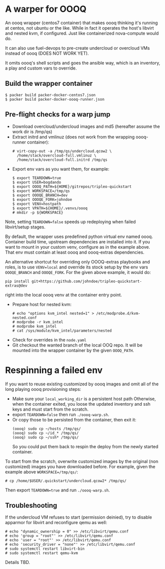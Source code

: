 # A warper for OOOQ

An oooq wrapper (centos7 container) that makes oooq
thinking it's running at centos, not ubuntu or the like.
While in fact it operates the host's libvirt and nested
kvm, if configured. Just like containerized nova-compute
would do.

It can also use fuel-devops to pre-create undercloud or
overcloud VMs instead of oooq (DOES NOT WORK YET).

It omits oooq's shell scripts and goes the ansible way,
which is an inventory, a play and custom vars to override.

## Build the wrapper container
```
$ packer build packer-docker-centos7.json
$ packer build packer-docker-oooq-runner.json
```

## Pre-flight checks for a warp jump

* Download overcloud/undercloud images and md5 (hereafter
  assume the work dir is /tmp/qs)
* Extract initrd and vmlinuz (does not work from the
  wrapping oooq-runner container):
  ```
  # virt-copy-out -a /tmp/qs/undercloud.qcow2 \
    /home/stack/overcloud-full.vmlinuz \
    /home/stack/overcloud-full.initrd /tmp/qs
  ```
* Export env vars as you want them, for example:
  ```
  $ export TEARDOWN=true
  $ export USER=bogdando
  $ export OOOQ_PATH=${HOME}/gitrepos/tripleo-quickstart
  $ export WORKSPACE=/tmp/qs
  $ export OOOQE_BRANCH=dev
  $ export OOOQE_FORK=johndoe
  $ export VENV=hostpath
  $ export VPATH=${HOME}/.venvs/oooq
  # mkdir -p ${WORKSPACE}
  ```
Note, setting ``TEARDOWN=false`` speeds up redeploying
when failed libvirt/setup stages.

By default, the wrapper uses predefined python virtual env named oooq.
Container build time, upstream dependencies are installed into it.
If you want to mount in your custom venv, configure as in the example
above. That env must contain at least oooq and oooq-extras dependencies.

An alternative shortcut for overriding only OOOQ-extras playbooks and roles,
is to use ``VENV=local`` and override its stock setup by the env vars
``OOOQE_BRANCH`` and ``OOOQE_FORK``. For the given above example, it would do:
  ```
  pip install git+https://github.com/johndoe/tripleo-quickstart-extras@dev
  ```
  right into the local oooq venv at the container entry point.

* Prepare host for nested kvm:
  ```
  # echo "options kvm_intel nested=1" > /etc/modprobe.d/kvm-nested.conf
  # modprobe -r kvm_intel
  # modprobe kvm_intel
  # cat /sys/module/kvm_intel/parameters/nested
  ```
* Check for overrides in the ``node.yaml``
* Git checkout the wanted branch of the local OOQ repo. It will be mounted
  into the wrapper container by the given ``OOOQ_PATH``.

# Respinning a failed env

If you want to reuse existing customized by oooq images and omit
all of the long playing oooq provisioning steps:
* Make sure your ``local_working_dir`` is a persistent host path
  Otherwise, when the container exited, you loose the updated
  inventory and ssh keys and must start from the scratch.
* export ``TEARDOWN=false`` then run ``./oooq-warp.sh``.
* Or copy those to be persisted from the container, then exit it:
  ```
  (oooq) sudo cp ~/hosts /tmp/qs/
  (oooq) sudo cp ~/id_* /tmp/qs/
  (oooq) sudo cp ~/ssh* /tmp/qs/
  ```
  So you could put them back to respin the deploy from the newly
  started container.

To start from the scratch, overwrite customized images by the original
(non customized) images you have downloaded before. For example, given
the example above ``WORKSPACE=/tmp/qs/``:
```
# cp /home/$USER/.quickstart/undercloud.qcow2* /tmp/qs/
```
Then export ``TEARDOWN=true`` and run ``./oooq-warp.sh``.

## Troubleshooting

If the undercloud VM refuses to start (permission deinied), try
to disable apparmor for libvirt and reconfigure qemu as well:
```
# echo "dynamic_ownership = 0" >> /etc/libvirt/qemu.conf
# echo 'group = "root"' >> /etc/libvirt/qemu.conf
# echo 'user = "root"' >> /etc/libvirt/qemu.conf
# echo 'security_driver = "none"' >> /etc/libvirt/qemu.conf
# sudo systemctl restart libvirt-bin
# sudo systemctl restart qemu-kvm
```

Details TBD.
